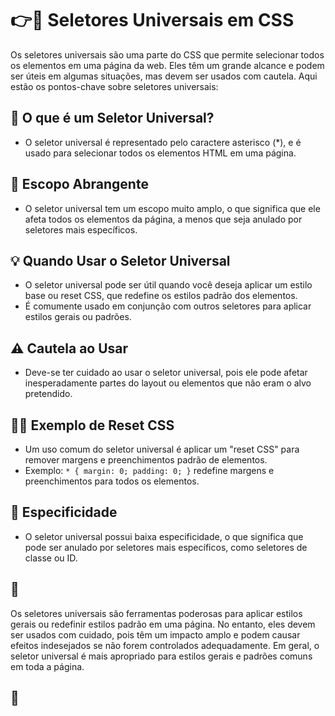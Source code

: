 # 👉🌌 Seletores Universais em CSS

Os seletores universais são uma parte do CSS que permite selecionar todos os elementos em uma página da web. Eles têm um grande alcance e podem ser úteis em algumas situações, mas devem ser usados com cautela. Aqui estão os pontos-chave sobre seletores universais:

## 🌌 O que é um Seletor Universal?
- O seletor universal é representado pelo caractere asterisco (*), e é usado para selecionar todos os elementos HTML em uma página.

## 🧐 Escopo Abrangente
- O seletor universal tem um escopo muito amplo, o que significa que ele afeta todos os elementos da página, a menos que seja anulado por seletores mais específicos.

## 💡 Quando Usar o Seletor Universal
- O seletor universal pode ser útil quando você deseja aplicar um estilo base ou reset CSS, que redefine os estilos padrão dos elementos.
- É comumente usado em conjunção com outros seletores para aplicar estilos gerais ou padrões.

## ⚠ Cautela ao Usar
- Deve-se ter cuidado ao usar o seletor universal, pois ele pode afetar inesperadamente partes do layout ou elementos que não eram o alvo pretendido.

## 👩‍🏫 Exemplo de Reset CSS
- Um uso comum do seletor universal é aplicar um "reset CSS" para remover margens e preenchimentos padrão de elementos.
- Exemplo: `* { margin: 0; padding: 0; }` redefine margens e preenchimentos para todos os elementos.

## 🎯 Especificidade
- O seletor universal possui baixa especificidade, o que significa que pode ser anulado por seletores mais específicos, como seletores de classe ou ID.

## 📌

Os seletores universais são ferramentas poderosas para aplicar estilos gerais ou redefinir estilos padrão em uma página. No entanto, eles devem ser usados com cuidado, pois têm um impacto amplo e podem causar efeitos indesejados se não forem controlados adequadamente. Em geral, o seletor universal é mais apropriado para estilos gerais e padrões comuns em toda a página.

## 📌
